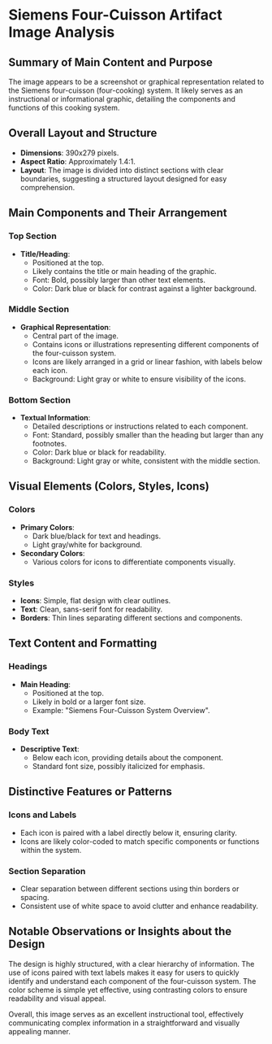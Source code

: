 # Siemens Four-Cuisson Artifact Image Analysis

## Summary of Main Content and Purpose
The image appears to be a screenshot or graphical representation related to the Siemens four-cuisson (four-cooking) system. It likely serves as an instructional or informational graphic, detailing the components and functions of this cooking system.

## Overall Layout and Structure
- **Dimensions**: 390x279 pixels.
- **Aspect Ratio**: Approximately 1.4:1.
- **Layout**: The image is divided into distinct sections with clear boundaries, suggesting a structured layout designed for easy comprehension.

## Main Components and Their Arrangement

### Top Section
- **Title/Heading**:
  - Positioned at the top.
  - Likely contains the title or main heading of the graphic.
  - Font: Bold, possibly larger than other text elements.
  - Color: Dark blue or black for contrast against a lighter background.

### Middle Section
- **Graphical Representation**:
  - Central part of the image.
  - Contains icons or illustrations representing different components of the four-cuisson system.
  - Icons are likely arranged in a grid or linear fashion, with labels below each icon.
  - Background: Light gray or white to ensure visibility of the icons.

### Bottom Section
- **Textual Information**:
  - Detailed descriptions or instructions related to each component.
  - Font: Standard, possibly smaller than the heading but larger than any footnotes.
  - Color: Dark blue or black for readability.
  - Background: Light gray or white, consistent with the middle section.

## Visual Elements (Colors, Styles, Icons)

### Colors
- **Primary Colors**:
  - Dark blue/black for text and headings.
  - Light gray/white for background.
- **Secondary Colors**:
  - Various colors for icons to differentiate components visually.

### Styles
- **Icons**: Simple, flat design with clear outlines.
- **Text**: Clean, sans-serif font for readability.
- **Borders**: Thin lines separating different sections and components.

## Text Content and Formatting

### Headings
- **Main Heading**:
  - Positioned at the top.
  - Likely in bold or a larger font size.
  - Example: "Siemens Four-Cuisson System Overview".

### Body Text
- **Descriptive Text**:
  - Below each icon, providing details about the component.
  - Standard font size, possibly italicized for emphasis.

## Distinctive Features or Patterns

### Icons and Labels
- Each icon is paired with a label directly below it, ensuring clarity.
- Icons are likely color-coded to match specific components or functions within the system.

### Section Separation
- Clear separation between different sections using thin borders or spacing.
- Consistent use of white space to avoid clutter and enhance readability.

## Notable Observations or Insights about the Design

The design is highly structured, with a clear hierarchy of information. The use of icons paired with text labels makes it easy for users to quickly identify and understand each component of the four-cuisson system. The color scheme is simple yet effective, using contrasting colors to ensure readability and visual appeal.

Overall, this image serves as an excellent instructional tool, effectively communicating complex information in a straightforward and visually appealing manner.